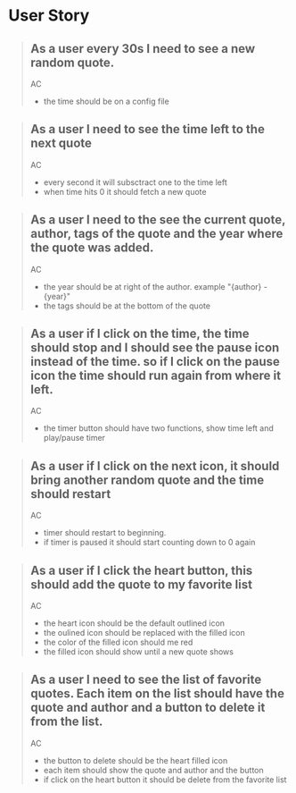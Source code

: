 # User Story

> ## As a user every 30s I need to see a new random quote.
> AC
> * the time should be on a config file 

> ## As a user I need to see the time left to the next quote
> AC
> * every second it will subsctract one to the time left 
> * when time hits 0 it should fetch a new quote

> ## As a user I need to the see the current quote, author, tags of the quote and the year where the quote was added.
> AC 
> * the year should be at right of the author. example "{author} - {year}"
> * the tags should be at the bottom of the quote 

> ## As a user if I click on the time, the time should stop and I should see the pause icon instead of the time. so if I click on the pause icon the time should run again from where it left. 
> AC
> * the timer button should have two functions, show time left and play/pause timer

> ## As a user if I click on the next icon, it should bring another random quote and the time should restart 
> AC 
> * timer should restart to beginning.
> * if timer is paused it should start counting down to 0 again 


> ## As a user if I click the heart button, this should add the quote to my favorite list
> AC 
> * the heart icon should be the default outlined icon
> * the oulined icon should be replaced with the filled icon
> * the color of the filled icon should me red 
> * the filled icon should show until a new quote shows 

> ## As a user I need to see the list of favorite quotes. Each item on the list should have the quote and author and a button to delete it from the list.
> AC
> * the button to delete should be the heart filled icon
> * each item should show the quote and author and the button
> * if click on the heart button it should be delete from the favorite list 
